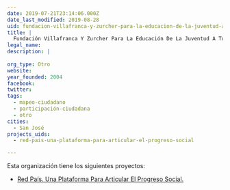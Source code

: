 ```yaml
---
date: 2019-07-21T23:14:06.000Z
date_last_modified: 2019-08-28
uid: fundacion-villafranca-y-zurcher-para-la-educacion-de-la-juventud-a-traves-del-turismo
title: |
  Fundación Villafranca Y Zurcher Para La Educación De La Juventud A Través Del Turismo
legal_name: 
description: |
  
org_type: Otro
website: 
year_founded: 2004
facebook: 
twitter: 
tags:
  - mapeo-ciudadano
  - participación-ciudadana
  - otro
cities: 
  - San José
projects_uids:
  - red-pais-una-plataforma-para-articular-el-progreso-social

---
```


Esta organización tiene los siguientes proyectos:

- [Red País. Una Plataforma Para Articular El Progreso Social.](/proyectos/red-pais-una-plataforma-para-articular-el-progreso-social)
